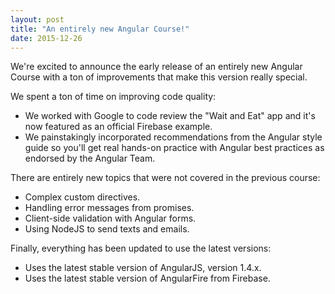 ```yaml
---
layout: post
title: "An entirely new Angular Course!"
date: 2015-12-26
---
```


We're excited to announce the early release of an entirely new Angular Course with a ton of improvements that make this version really special.

We spent a ton of time on improving code quality:

* We worked with Google to code review the "Wait and Eat" app and it's now featured as an official Firebase example.
* We painstakingly incorporated recommendations from the Angular style guide so you'll get real hands-on practice with Angular best practices as endorsed by the Angular Team.

There are entirely new topics that were not covered in the previous course:

* Complex custom directives.
* Handling error messages from promises.
* Client-side validation with Angular forms.
* Using NodeJS to send texts and emails.

Finally, everything has been updated to use the latest versions:

* Uses the latest stable version of AngularJS, version 1.4.x.
* Uses the latest stable version of AngularFire from Firebase.
